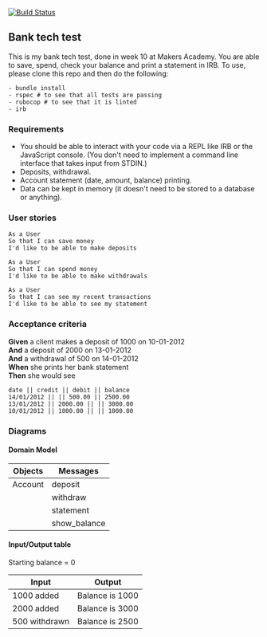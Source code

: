 [![Build Status](https://travis-ci.org/cmb84scd/bank_tech_test.svg?branch=master)](https://travis-ci.org/cmb84scd/bank_tech_test)

## Bank tech test
This is my bank tech test, done in week 10 at Makers Academy. You are able to save, spend, check your balance and print a statement in IRB. To use, please clone this repo and then do the following:
```
- bundle install
- rspec # to see that all tests are passing
- rubocop # to see that it is linted
- irb
```

### Requirements
- You should be able to interact with your code via a REPL like IRB or the JavaScript console. (You don't need to implement a command line interface that takes input from STDIN.)
- Deposits, withdrawal.
- Account statement (date, amount, balance) printing.
- Data can be kept in memory (it doesn't need to be stored to a database or anything).

### User stories
```
As a User
So that I can save money
I'd like to be able to make deposits
```
```
As a User
So that I can spend money
I'd like to be able to make withdrawals
```
```
As a User
So that I can see my recent transactions
I'd like to be able to see my statement
```

### Acceptance criteria
<strong>Given</strong> a client makes a deposit of 1000 on 10-01-2012<br>
<strong>And</strong> a deposit of 2000 on 13-01-2012<br>
<strong>And</strong> a withdrawal of 500 on 14-01-2012<br>
<strong>When</strong> she prints her bank statement<br>
<strong>Then</strong> she would see
```
date || credit || debit || balance
14/01/2012 || || 500.00 || 2500.00
13/01/2012 || 2000.00 || || 3000.00
10/01/2012 || 1000.00 || || 1000.00
```

### Diagrams
#### Domain Model
| Objects | Messages |
| --- | --- |
| Account | deposit |
| | withdraw |
| | statement |
| | show_balance |

#### Input/Output table
Starting balance = 0

| Input | Output |
| --- | --- |
| 1000 added | Balance is 1000 |
| 2000 added | Balance is 3000 |
| 500 withdrawn | Balance is 2500 |
